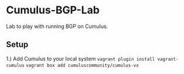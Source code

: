 # Cumulus-BGP-Lab
Lab to play with running BGP on Cumulus.

## Setup ##
1.) Add Cumulus to your local system
 `vagrant plugin install vagrant-cumulus`
 `vagrant box add cumuluscommunity/cumulus-vx`
